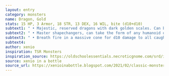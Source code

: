 ```yaml
---
layout: entry 
category: monsters
name: Dragon, Gold
stats: 15 HP, 3 Armor, 18 STR, 13 DEX, 16 WIL, bite (d10+d10)
subtext1: " • Majestic, reserved dragons with dark golden scales. Can be found anywhere, but nest atop mountains, feeding of jewels and other minerals."
subtext2: " • Master shapechangers, can take the form of any humanoid or animal."
subtext3: " • Breath fire in a massive cone for d10 damage to all caught."
subtext4: 
author: xenio
inspiration: TSR Monsters
inspiration_source: https://oldschoolessentials.necroticgnome.com/srd/index.php/Monster_Descriptions
source: xenio in a bottle
source_url: https://xenioinabottle.blogspot.com/2021/02/classic-monsters-for-cairnito-part-1.html
---
```

